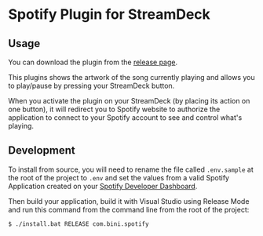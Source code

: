 ﻿# Spotify Plugin for StreamDeck

## Usage

You can download the plugin from the [release page]().

This plugins shows the artwork of the song currently playing and allows you to play/pause by pressing your StreamDeck button.

When you activate the plugin on your StreamDeck (by placing its action on one button), it will redirect you to Spotify website to authorize the application to connect to your Spotify account to see and control what's playing.

## Development

To install from source, you will need to rename the file called `.env.sample` at the root of the project to `.env` and set the values from a valid Spotify Application created on your [Spotify Developer Dashboard](https://developer.spotify.com/dashboard/applications).

Then build your application, build it with Visual Studio using Release Mode and run this command from the command line from the root of the project:

```sh
$ ./install.bat RELEASE com.bini.spotify
```